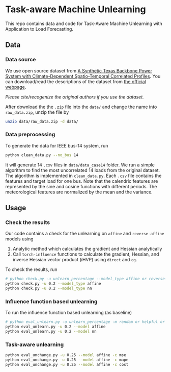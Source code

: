 # Task-aware Machine Unlearning

This repo contains data and code for Task-Aware Machine Unlearning with Application to Load Forecasting.

## Data

### Data source

We use open source dataset from [A Synthetic Texas Backbone Power System with Climate-Dependent Spatio-Temporal Correlated Profiles](https://arxiv.org/abs/2302.13231). You can download/read the descriptions of the dataset from [the official webpage](https://rpglab.github.io/resources/TX-123BT/). 

*Please cite/recogenize the original authors if you use the dataset.*

After download the the `.zip` file into the `data/` and change the name into `raw_data.zip`, unzip the file by 
```bash
unzip data/raw_data.zip -d data/
```

### Data preprocessing

To generate the data for IEEE bus-14 system, run
```bash
python clean_data.py --no_bus 14
```

It will generate 14 `.cxv` files in `data/data_case14` folder. We run a simple algorithm to find the most uncorrelated 14 loads from the original dataset. The algorithm is implemented in `clean_data.py`. Each `.csv` file contains the features and target load for one bus. Note that the calendric features are represented by the sine and cosine functions with different periods. The meteorological features are normalized by the mean and the variance.


## Usage

### Check the results

Our code contains a check for the unlearning on `affine` and `reverse-affine` models using
1. Analytic method which calculates the gradient and Hessian analytically
2. Call `torch-influence` functions to calculate the gradient, Hessian, and inverse Hessian vector product (iHVP) using `direct` and `cg`.

To check the results, run
```bash
# python check.py -u unlearn_percentage --model_type affine or reverse-affine
python check.py -u 0.2 --model_type affine
python check.py -u 0.2 --model_type nn
```

### Influence function based unlearning

To run the influence function based unlearning (as baseline)
```bash
# python eval_unlearn.py -u unlearn_percentage -m random or helpful or harmful --model affine or reverse-affine or nn
python eval_unlearn.py -u 0.2 --model affine
python eval_unlearn.py -u 0.2 --model nn
```

### Task-aware unlearning
```bash
python eval_unchange.py -u 0.25 --model affine -c mse
python eval_unchange.py -u 0.25 --model affine -c mape
python eval_unchange.py -u 0.25 --model affine -c cost
```
